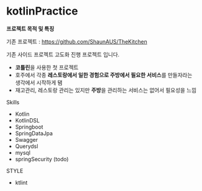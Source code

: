 # kotlinPractice

**프로젝트 목적 및 특징**

기존 프로젝트 : https://github.com/ShaunAUS/TheKitchen

기존 사이드 프로젝트 고도화 진행 프로젝트 입니다.

- **코틀린**을 사용한 첫 프로젝트
- 호주에서 각종 **레스토랑에서 일한 경험으로 주방에서 필요한 서비스**를 만들자라는 생각에서 시작하게 됌
- 재고관리, 레스토랑 관리는 있지만 **주방**을 관리하는 서비스는 없어서 필요성을 느낌

Skills
- Kotlin
- KotlinDSL
- Springboot
- SpringDataJpa
- Swagger
- Querydsl
- mysql
- springSecurity (todo)

STYLE
- ktlint

